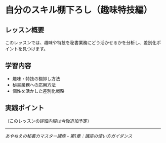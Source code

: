 # 自分のスキル棚下ろし（趣味特技編）

## レッスン概要
このレッスンでは、趣味や特技を秘書業務にどう活かせるかを分析し、差別化ポイントを見つけます。

## 学習内容
- 趣味・特技の棚卸し方法
- 秘書業務への応用方法
- 個性を活かした差別化戦略

## 実践ポイント
（このレッスンの詳細内容は今後追加予定）

---
*あやねえの秘書力マスター講座 - 第1章：講座の使い方ガイダンス*
